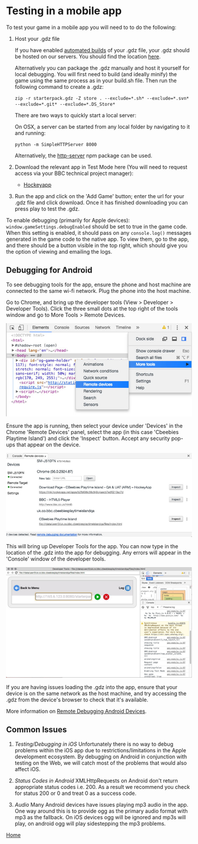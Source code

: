 # Testing in a mobile app

To test your game in a mobile app you will need to to do the following:

1. Host your .gdz file

   If you have enabled [automated builds](build-pipeline.md#building-for-apps)
   of your .gdz file, your .gdz should be hosted on our servers. You should find
   the location [here](../README.md#important-links).

   Alternatively you can package the .gdz manually and host it yourself for local debugging.
   You will first need to build (and ideally minify) the game using the same process
   as in your build.sh file. Then run the following command to create a .gdz:

   ````
   zip -r starterpack.gdz -Z store . --exclude=*.sh* --exclude=*.svn* --exclude=*.git* --exclude=*.DS_Store*
   ````

   There are two ways to quickly start a local server:

   On OSX, a server can be started from any local folder by navigating to it and running:

   ````
   python -m SimpleHTTPServer 8000
   ````

   Alternatively, the [http-server](https://www.npmjs.com/package/http-server) npm package can be used.


2. Download the relevant app in Test Mode here (You will need to request access via
   your BBC technical project manager):

   * [Hockeyapp](https://rink.hockeyapp.net/manage/dashboard)

3. Run the app and click on the 'Add Game' button; enter the url for your .gdz file
and click download. Once it has finished downloading you can press play to test the .gdz.

To enable debugging (primarily for Apple devices): `window.gameSettings.debugEnabled`
should be set to true in the game code. When this setting is enabled, it should pass on
any `console.log()` messages generated in the game code to the native app. To view them,
go to the app, and there should be a button visible in the top right, which should give
you the option of viewing and emailing the logs.


## Debugging for Android

To see debugging tools for the app, ensure the phone and host machine are connected
to the same wi-fi network. Plug the phone into the host machine.

Go to Chrome, and bring up the developer tools (View > Developer > Developer Tools).
Click the three small dots at the top right of the tools window and go to More Tools >
Remote Devices.


![Remote Devices](images/remote-devices.jpg)


Ensure the app is running, then select your device under 'Devices' in the Chrome
'Remote Devices' panel, select the app (in this case 'Cbeebies Playtime Island')
and click the 'Inspect' button. Accept any security pop-ups that appear on the device.


![Devices](images/devices.jpg)


This will bring up Developer Tools for the app. You can now type in the location of the
.gdz into the app for debugging. Any errors will appear in the 'Console' window of
the developer tools.


![App Developer Tools](images/app-developer-tools.jpg)

If you are having issues loading the .gdz into the app, ensure that your device
is on the same network as the host machine, and try accessing the .gdz from the
device's browser to check that it's available.

More information on [Remote Debugging Android Devices](https://developers.google.com/web/tools/chrome-devtools/remote-debugging/).


## Common Issues

1. *Testing/Debugging in iOS*
Unfortunately there is no way to debug problems within the iOS app due to
restrictions/limitations in the Apple development ecosystem. By debugging on
Android in conjunction with testing on the Web, we will catch most of the problems
that would also affect iOS.

2. *Status Codes in Android*
XMLHttpRequests on Android don't return appropriate status codes i.e. 200. As a
result we recommend you check for status 200 or 0 and treat 0 as a success code.

3. *Audio*
Many Android devices have issues playing mp3 audio in the app. One way around
this is to provide ogg as the primary audio format with mp3 as the fallback.
On iOS devices ogg will be ignored and mp3s will play, on android ogg will
play sidestepping the mp3 problems.


[Home](../README.md)
